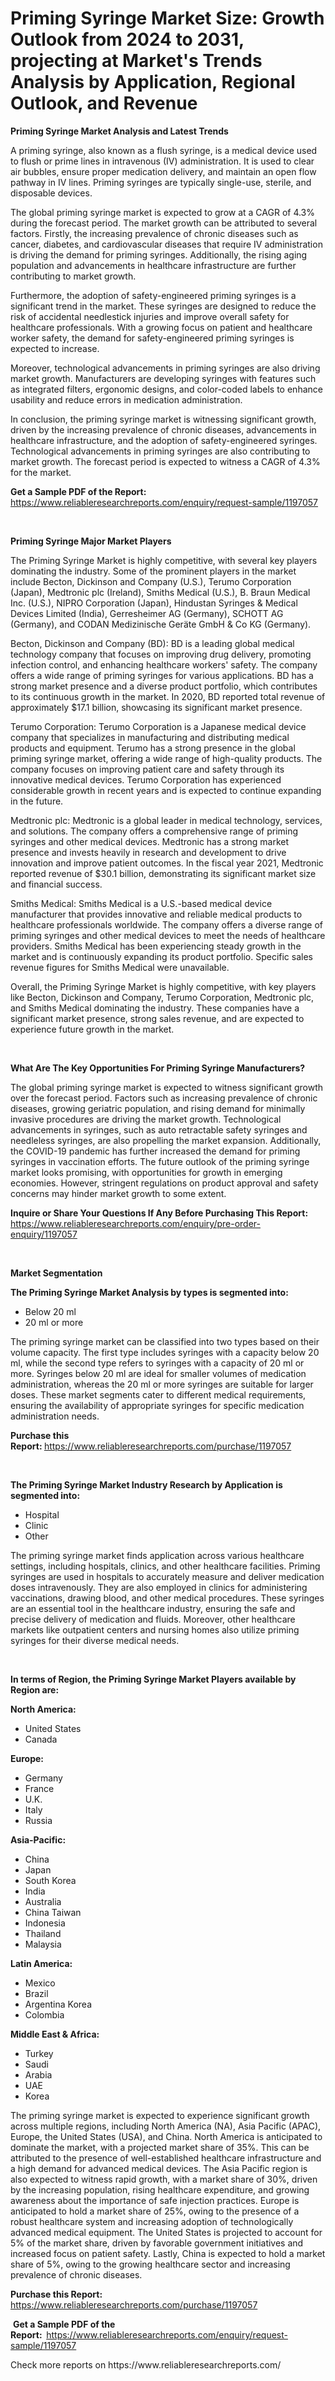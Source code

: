 <p><h1>Priming Syringe Market Size: Growth Outlook from 2024 to 2031, projecting at Market's Trends Analysis by Application, Regional Outlook, and Revenue</h1></p><p><strong>Priming Syringe Market Analysis and Latest Trends</strong></p>
<p><p>A priming syringe, also known as a flush syringe, is a medical device used to flush or prime lines in intravenous (IV) administration. It is used to clear air bubbles, ensure proper medication delivery, and maintain an open flow pathway in IV lines. Priming syringes are typically single-use, sterile, and disposable devices.</p><p>The global priming syringe market is expected to grow at a CAGR of 4.3% during the forecast period. The market growth can be attributed to several factors. Firstly, the increasing prevalence of chronic diseases such as cancer, diabetes, and cardiovascular diseases that require IV administration is driving the demand for priming syringes. Additionally, the rising aging population and advancements in healthcare infrastructure are further contributing to market growth.</p><p>Furthermore, the adoption of safety-engineered priming syringes is a significant trend in the market. These syringes are designed to reduce the risk of accidental needlestick injuries and improve overall safety for healthcare professionals. With a growing focus on patient and healthcare worker safety, the demand for safety-engineered priming syringes is expected to increase.</p><p>Moreover, technological advancements in priming syringes are also driving market growth. Manufacturers are developing syringes with features such as integrated filters, ergonomic designs, and color-coded labels to enhance usability and reduce errors in medication administration.</p><p>In conclusion, the priming syringe market is witnessing significant growth, driven by the increasing prevalence of chronic diseases, advancements in healthcare infrastructure, and the adoption of safety-engineered syringes. Technological advancements in priming syringes are also contributing to market growth. The forecast period is expected to witness a CAGR of 4.3% for the market.</p></p>
<p><strong>Get a Sample PDF of the Report:&nbsp;</strong> <a href="https://www.reliableresearchreports.com/enquiry/request-sample/1197057">https://www.reliableresearchreports.com/enquiry/request-sample/1197057</a></p>
<p>&nbsp;</p>
<p><strong>Priming Syringe Major Market Players</strong></p>
<p><p>The Priming Syringe Market is highly competitive, with several key players dominating the industry. Some of the prominent players in the market include Becton, Dickinson and Company (U.S.), Terumo Corporation (Japan), Medtronic plc (Ireland), Smiths Medical (U.S.), B. Braun Medical Inc. (U.S.), NIPRO Corporation (Japan), Hindustan Syringes & Medical Devices Limited (India), Gerresheimer AG (Germany), SCHOTT AG (Germany), and CODAN Medizinische Geräte GmbH & Co KG (Germany).</p><p>Becton, Dickinson and Company (BD): BD is a leading global medical technology company that focuses on improving drug delivery, promoting infection control, and enhancing healthcare workers' safety. The company offers a wide range of priming syringes for various applications. BD has a strong market presence and a diverse product portfolio, which contributes to its continuous growth in the market. In 2020, BD reported total revenue of approximately $17.1 billion, showcasing its significant market presence.</p><p>Terumo Corporation: Terumo Corporation is a Japanese medical device company that specializes in manufacturing and distributing medical products and equipment. Terumo has a strong presence in the global priming syringe market, offering a wide range of high-quality products. The company focuses on improving patient care and safety through its innovative medical devices. Terumo Corporation has experienced considerable growth in recent years and is expected to continue expanding in the future.</p><p>Medtronic plc: Medtronic is a global leader in medical technology, services, and solutions. The company offers a comprehensive range of priming syringes and other medical devices. Medtronic has a strong market presence and invests heavily in research and development to drive innovation and improve patient outcomes. In the fiscal year 2021, Medtronic reported revenue of $30.1 billion, demonstrating its significant market size and financial success.</p><p>Smiths Medical: Smiths Medical is a U.S.-based medical device manufacturer that provides innovative and reliable medical products to healthcare professionals worldwide. The company offers a diverse range of priming syringes and other medical devices to meet the needs of healthcare providers. Smiths Medical has been experiencing steady growth in the market and is continuously expanding its product portfolio. Specific sales revenue figures for Smiths Medical were unavailable.</p><p>Overall, the Priming Syringe Market is highly competitive, with key players like Becton, Dickinson and Company, Terumo Corporation, Medtronic plc, and Smiths Medical dominating the industry. These companies have a significant market presence, strong sales revenue, and are expected to experience future growth in the market.</p></p>
<p>&nbsp;</p>
<p><strong>What Are The Key Opportunities For Priming Syringe Manufacturers?</strong></p>
<p><p>The global priming syringe market is expected to witness significant growth over the forecast period. Factors such as increasing prevalence of chronic diseases, growing geriatric population, and rising demand for minimally invasive procedures are driving the market growth. Technological advancements in syringes, such as auto retractable safety syringes and needleless syringes, are also propelling the market expansion. Additionally, the COVID-19 pandemic has further increased the demand for priming syringes in vaccination efforts. The future outlook of the priming syringe market looks promising, with opportunities for growth in emerging economies. However, stringent regulations on product approval and safety concerns may hinder market growth to some extent.</p></p>
<p><strong>Inquire or Share Your Questions If Any Before Purchasing This Report:</strong> <a href="https://www.reliableresearchreports.com/enquiry/pre-order-enquiry/1197057">https://www.reliableresearchreports.com/enquiry/pre-order-enquiry/1197057</a></p>
<p>&nbsp;</p>
<p><strong>Market Segmentation</strong></p>
<p><strong>The Priming Syringe Market Analysis by types is segmented into:</strong></p>
<p><ul><li>Below 20 ml</li><li>20 ml or more</li></ul></p>
<p><p>The priming syringe market can be classified into two types based on their volume capacity. The first type includes syringes with a capacity below 20 ml, while the second type refers to syringes with a capacity of 20 ml or more. Syringes below 20 ml are ideal for smaller volumes of medication administration, whereas the 20 ml or more syringes are suitable for larger doses. These market segments cater to different medical requirements, ensuring the availability of appropriate syringes for specific medication administration needs.</p></p>
<p><strong>Purchase this Report:&nbsp;</strong><a href="https://www.reliableresearchreports.com/purchase/1197057">https://www.reliableresearchreports.com/purchase/1197057</a></p>
<p>&nbsp;</p>
<p><strong>The Priming Syringe Market Industry Research by Application is segmented into:</strong></p>
<p><ul><li>Hospital</li><li>Clinic</li><li>Other</li></ul></p>
<p><p>The priming syringe market finds application across various healthcare settings, including hospitals, clinics, and other healthcare facilities. Priming syringes are used in hospitals to accurately measure and deliver medication doses intravenously. They are also employed in clinics for administering vaccinations, drawing blood, and other medical procedures. These syringes are an essential tool in the healthcare industry, ensuring the safe and precise delivery of medication and fluids. Moreover, other healthcare markets like outpatient centers and nursing homes also utilize priming syringes for their diverse medical needs.</p></p>
<p>&nbsp;</p>
<p><strong>In terms of Region, the Priming Syringe Market Players available by Region are:</strong></p>
<p>
    <p> <strong> North America: </strong>
        <ul>
            <li>United States</li>
            <li>Canada</li>
        </ul>
        </p> 
    <p> <strong> Europe: </strong>
        <ul>
            <li>Germany</li>
            <li>France</li>
            <li>U.K.</li>
            <li>Italy</li>
            <li>Russia</li>
        </ul>
        </p> 
    <p> <strong> Asia-Pacific: </strong>
        <ul>
            <li>China</li>
            <li>Japan</li>
            <li>South Korea</li>
            <li>India</li>
            <li>Australia</li>
            <li>China Taiwan</li>
            <li>Indonesia</li>
            <li>Thailand</li>
            <li>Malaysia</li>
        </ul>
        </p> 
    <p> <strong> Latin America: </strong>
        <ul>
            <li>Mexico</li>
            <li>Brazil</li>
            <li>Argentina Korea</li>
            <li>Colombia</li>
        </ul>
        </p> 
    <p> <strong> Middle East & Africa: </strong>
        <ul>
            <li>Turkey</li>
            <li>Saudi</li>
            <li>Arabia</li>
            <li>UAE</li>
            <li>Korea</li>
        </ul>
    </p>
    </p>
<p><p>The priming syringe market is expected to experience significant growth across multiple regions, including North America (NA), Asia Pacific (APAC), Europe, the United States (USA), and China. North America is anticipated to dominate the market, with a projected market share of 35%. This can be attributed to the presence of well-established healthcare infrastructure and a high demand for advanced medical devices. The Asia Pacific region is also expected to witness rapid growth, with a market share of 30%, driven by the increasing population, rising healthcare expenditure, and growing awareness about the importance of safe injection practices. Europe is anticipated to hold a market share of 25%, owing to the presence of a robust healthcare system and increasing adoption of technologically advanced medical equipment. The United States is projected to account for 5% of the market share, driven by favorable government initiatives and increased focus on patient safety. Lastly, China is expected to hold a market share of 5%, owing to the growing healthcare sector and increasing prevalence of chronic diseases.</p></p>
<p><strong>Purchase this Report: </strong><a href="https://www.reliableresearchreports.com/purchase/1197057">https://www.reliableresearchreports.com/purchase/1197057</a></p>
<p>&nbsp;<strong>Get a Sample PDF of the Report:&nbsp;&nbsp;</strong><a href="https://www.reliableresearchreports.com/enquiry/request-sample/1197057">https://www.reliableresearchreports.com/enquiry/request-sample/1197057</a></p>
<p><strong></strong></p>
<p>Check more reports on https://www.reliableresearchreports.com/</p>